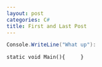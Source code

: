```yaml
---
layout: post
categories: C#
title: First and Last Post
---
```


```csharp
Console.WriteLine("What up"):
```

```
static void Main(){     }
```
